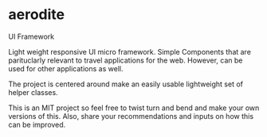 # aerodite
UI Framework

Light weight responsive UI micro framework. Simple Components that are parituclarly relevant to travel applications for the web. However, can be used for other applications as well.

The project is centered around make an easily usable lightweight set of helper classes. 

This is an MIT project so feel free to twist turn and bend and make your own versions of this. Also, share your recommendations and inputs on how this can be improved.
